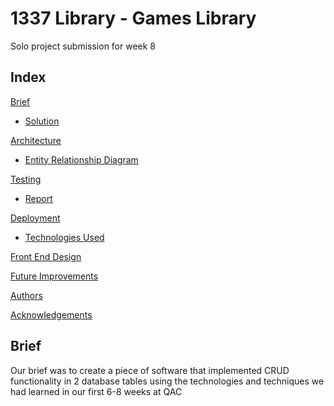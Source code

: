 # 1337 Library - Games Library



<p>Solo project submission for week 8</p>



## Index

[Brief](#brief) 

* [Solution](#solution) 



[Architecture](#architecture)

* [Entity Relationship Diagram](#erd) 



[Testing](#testing)

* [Report](#report) 



[Deployment](#deployment)

* [Technologies Used](#techused)



[Front End Design](#fedesign)



[Future Improvements](#improvements)



[Authors](#authors)



[Acknowledgements](#acknowledgements)



<a name="brief"></a>


## Brief

<p>Our brief was to create a piece of software that implemented CRUD functionality in 2 database tables using the technologies and techniques we had learned in our first 6-8 weeks at QAC</p>


<a name="solution"></a>


<a name="architecture"></a>


<a name="erd"></a>


<a name="testing"></a>


<a name="report"></a>


<a name="deployment"></a>


<a name="techused"></a>


<a name="fedesign"></a>


<a name="improvements"></a>


<a name="authors"></a>


<a name="acknowledgements"></a>

